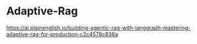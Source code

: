 # Adaptive-Rag
https://ai.plainenglish.io/building-agentic-rag-with-langgraph-mastering-adaptive-rag-for-production-c2c4578c836a

